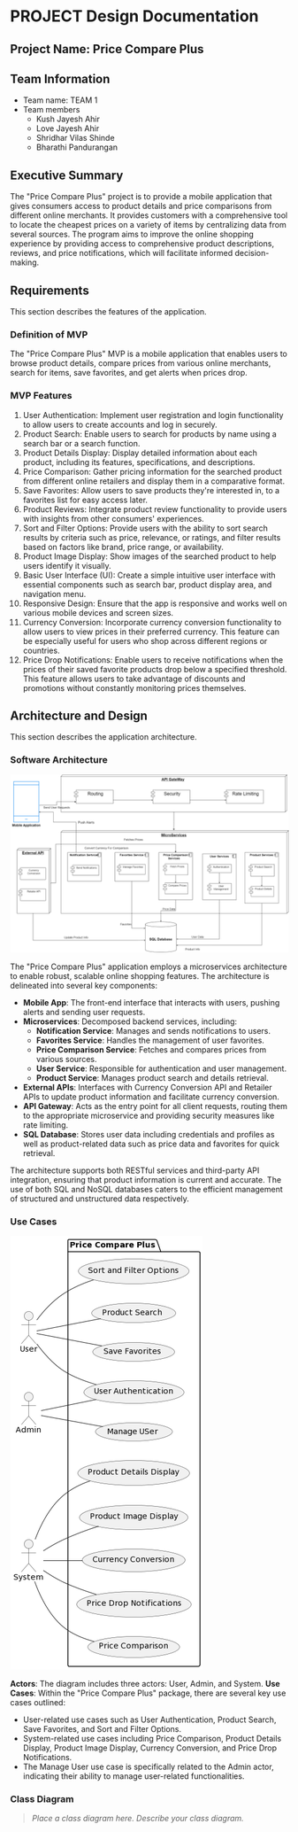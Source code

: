 
# PROJECT Design Documentation

## Project Name: Price Compare Plus

## Team Information
* Team name: TEAM 1
* Team members
  * Kush Jayesh Ahir 
  * Love Jayesh Ahir
  * Shridhar Vilas Shinde
  * Bharathi Pandurangan

## Executive Summary

The "Price Compare Plus" project is to provide a mobile application that gives consumers access to product details and price comparisons from different online merchants. It provides customers with a comprehensive tool to locate the cheapest prices on a variety of items by centralizing data from several sources. The program aims to improve the online shopping experience by providing access to comprehensive product descriptions, reviews, and price notifications, which will facilitate informed decision-making.


## Requirements

This section describes the features of the application.

### Definition of MVP
The "Price Compare Plus" MVP is a mobile application that enables users to browse product details, compare prices from various online merchants, search for items, save favorites, and get alerts when prices drop.


### MVP Features
1. User Authentication: Implement user registration and login functionality to allow users to create accounts and log in securely.
2. Product Search: Enable users to search for products by name using a search bar or a search function.
3. Product Details Display: Display detailed information about each product, including its features, specifications, and descriptions.
4. Price Comparison: Gather pricing information for the searched product from different online retailers and display them in a comparative format.
5. Save Favorites: Allow users to save products they're interested in, to a favorites list for easy access later.
6. Product Reviews: Integrate product review functionality to provide users with insights from other consumers' experiences.
7.  Sort and Filter Options: Provide users with the ability to sort search results by criteria such as price, relevance, or ratings, and filter results based on factors like brand, price range, or availability.
8. Product Image Display: Show images of the searched product to help users identify it visually.
9. Basic User Interface (UI): Create a simple intuitive user interface with essential components such as search bar, product display area, and navigation menu.
10. Responsive Design: Ensure that the app is responsive and works well on various mobile devices and screen sizes.
11. Currency Conversion: Incorporate currency conversion functionality to allow users to view prices in their preferred currency. This feature can be especially useful for users who shop across different regions or countries.
12. Price Drop Notifications: Enable users to receive notifications when the prices of their saved favorite products drop below a specified threshold. This feature allows users to take advantage of discounts and promotions without constantly monitoring prices themselves.



## Architecture and Design

This section describes the application architecture.

### Software Architecture
![Architecture Design](images/Architecture_Diagram.png)

The "Price Compare Plus" application employs a microservices architecture to enable robust, scalable online shopping features. The architecture is delineated into several key components:

- **Mobile App**: The front-end interface that interacts with users, pushing alerts and sending user requests.
- **Microservices**: Decomposed backend services, including:
  - **Notification Service**: Manages and sends notifications to users.
  - **Favorites Service**: Handles the management of user favorites.
  - **Price Comparison Service**: Fetches and compares prices from various sources.
  - **User Service**: Responsible for authentication and user management.
  - **Product Service**: Manages product search and details retrieval.
- **External APIs**: Interfaces with Currency Conversion API and Retailer APIs to update product information and facilitate currency conversion.
- **API Gateway**: Acts as the entry point for all client requests, routing them to the appropriate microservice and providing security measures like rate limiting.
- **SQL Database**: Stores user data including credentials and profiles as well as product-related data such as price data and favorites for quick retrieval.

The architecture supports both RESTful services and third-party API integration, ensuring that product information is current and accurate. The use of both SQL and NoSQL databases caters to the efficient management of structured and unstructured data respectively.



### Use Cases
![Use Case Diagram](images/Use_Case.png)

**Actors**: The diagram includes three actors: User, Admin, and System.
**Use Cases**: Within the "Price Compare Plus" package, there are several key use cases outlined:
- User-related use cases such as User Authentication, Product Search, Save Favorites, and Sort and Filter Options.
- System-related use cases including Price Comparison, Product Details Display, Product Image Display, Currency Conversion, and Price Drop Notifications.
- The Manage User use case is specifically related to the Admin actor, indicating their ability to manage user-related functionalities.



### Class Diagram
> _Place a class diagram here._
> _Describe your class diagram._
